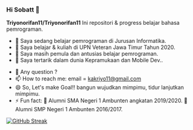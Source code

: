 ### Hi Sobatt 👋


**Triyonorifan11/Triyonorifan11** Ini repositori & progress belajar bahasa pemrograman.


- 🔭 Saya sedang belajar pemrograman di Jurusan Informatika.
- 🌱 Saya belajar & kuliah di UPN Veteran Jawa Timur Tahun 2020.
- 👯 Saya masih pemula dan antusias belajar pemrograman.
- 🌱 Saya tertarik dalam dunia Kepramukaan dan Mobile Dev..
<!-- - 🤔 I’m looking for help with ... -->
- 💬 Any question ?
- 📫 How to reach me: email = kakriyo11@gmail.com
- 😄 So, Let's make Goal!! bangun wujudkan mimpimu, tidur lanjutkan mimpimu.
- ⚡ Fun fact: 🔭 Alumni SMA Negeri 1 Ambunten angkatan 2019/2020.
               🔭 Alumni SMP Negeri 1 Ambunten 2016/2017.


[![GitHub Streak](https://github-readme-streak-stats.herokuapp.com/?user=Triyonorifan11)](https://git.io/streak-stats)

